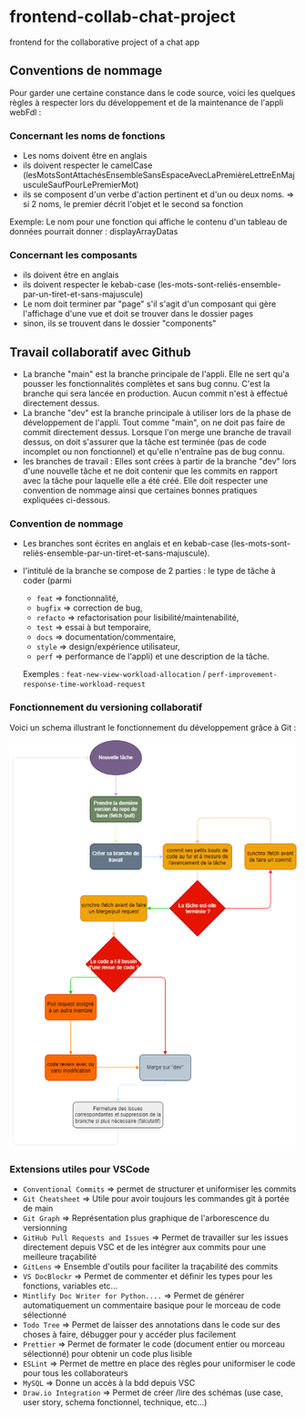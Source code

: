 # frontend-collab-chat-project
frontend for the collaborative project of a chat app

## Conventions de nommage

Pour garder une certaine constance dans le code source, voici les quelques règles à respecter lors du développement et de la maintenance de l'appli webFdl :
### Concernant les noms de fonctions 
- Les noms doivent être en anglais
- ils doivent respecter le camelCase (lesMotsSontAttachésEnsembleSansEspaceAvecLaPremièreLettreEnMajusculeSaufPourLePremierMot)
- ils se composent d'un verbe d'action pertinent et d'un ou deux noms.
  => si 2 noms, le premier décrit l'objet et le second sa fonction

Exemple: Le nom pour une fonction qui affiche le contenu d'un tableau de données pourrait donner : displayArrayDatas

### Concernant les composants
- ils doivent être en anglais
- ils doivent respecter le kebab-case (les-mots-sont-reliés-ensemble-par-un-tiret-et-sans-majuscule)
- Le nom doit terminer par "page" s'il s'agit d'un composant qui gère l'affichage d'une vue et doit se trouver dans le dossier pages
- sinon, ils se trouvent dans le dossier "components"

## Travail collaboratif avec Github
- La branche "main" est la branche principale de l'appli. Elle ne sert qu'a pousser les fonctionnalités complètes et sans bug connu. C'est la branche qui sera lancée en production. Aucun commit n'est à effectué directement dessus.
- La branche "dev" est la branche principale à utiliser lors de la phase de développement de l'appli. Tout comme "main", on ne doit pas faire de commit directement dessus. Lorsque l'on merge une branche de travail dessus, on doit s'assurer que la tâche est terminée (pas de code incomplet ou non fonctionnel) et qu'elle n'entraîne pas de bug connu.
- les branches de travail : Elles sont crées à partir de la branche "dev" lors d'une nouvelle tâche et ne doit contenir que les commits en rapport avec la tâche pour laquelle elle a été créé. Elle doit respecter une convention de nommage ainsi que certaines bonnes pratiques expliquées ci-dessous.
### Convention de nommage
- Les branches sont écrites en anglais et en kebab-case (les-mots-sont-reliés-ensemble-par-un-tiret-et-sans-majuscule).
- l'intitulé de la branche se compose de 2 parties : le type de tâche à coder (parmi 
    - ``feat`` => fonctionnalité,
    -  ``bugfix`` => correction de bug,
    -  ``refacto`` => refactorisation pour lisibilité/maintenabilité,
    -  ``test`` => essai à but temporaire,
    -  ``docs`` => documentation/commentaire,
    -  ``style`` => design/expérience utilisateur,
    -  ``perf`` => performance de l'appli) 
    et une description de la tâche. 
    
    Exemples : ``feat-new-view-workload-allocation`` / ``perf-improvement-response-time-workload-request``

### Fonctionnement du versioning collaboratif
Voici un schema illustrant le fonctionnement du développement grâce à Git :
<p align="center"><img src="./schemas.png" alt="Schémas collab'"></p>

### Extensions utiles pour VSCode
- ``Conventional Commits`` => permet de structurer et uniformiser les commits
- ``Git Cheatsheet`` => Utile pour avoir toujours les commandes git à portée de main
- ``Git Graph`` => Représentation plus graphique de l'arborescence du versionning
- ``GitHub Pull Requests and Issues`` => Permet de travailler sur les issues directement depuis VSC et de les intégrer aux commits pour une meilleure traçabilité
- ``GitLens`` => Ensemble d'outils pour faciliter la traçabilité des commits 
- ``VS DocBlockr`` => Permet de commenter et définir les types pour les fonctions, variables etc...
- ``Mintlify Doc Writer for Python....`` => Permet de générer automatiquement un commentaire basique pour le morceau de code sélectionné
- ``Todo Tree`` => Permet de laisser des annotations dans le code sur des choses à faire, débugger pour y accéder plus facilement
- ``Prettier`` => Permet de formater le code (document entier ou morceau sélectionné) pour obtenir un code plus lisible
- ``ESLint`` => Permet de mettre en place des règles pour uniformiser le code pour tous les collaborateurs
- ``MySQL`` => Donne un accès à la bdd depuis VSC
- ``Draw.io Integration`` => Permet de créer /lire des schémas (use case, user story, schema fonctionnel, technique, etc...)
